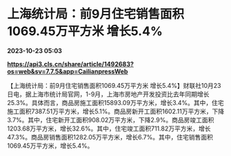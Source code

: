 # 上海统计局：前9月住宅销售面积1069.45万平方米 增长5.4%

**2023-10-23 05:03**

**https://api3.cls.cn/share/article/1492683?os=web&sv=7.7.5&app=CailianpressWeb**

【上海统计局：前9月住宅销售面积1069.45万平方米 增长5.4%】财联社10月23日电，据上海市统计局官网，1-9月，上海市房地产开发投资比去年同期增长25.3%。具体而言，商品房施工面积15893.09万平方米，增长3.4%。其中，住宅施工面积7387.51万平方米，增长5.1%。商品房新开工面积1602.11万平方米，下降3.7%。其中，住宅新开工面积908.02万平方米，下降2.9%。商品房竣工面积1203.68万平方米，增长32.6%。其中，住宅竣工面积711.82万平方米，增长47.3%。商品房销售面积1282.05万平方米，增长6.7%。其中，住宅销售面积1069.45万平方米，增长5.4%。